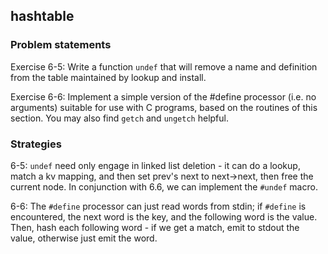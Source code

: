 hashtable
---

### Problem statements
Exercise 6-5: Write a function `undef` that will remove a name and definition from the table maintained by lookup and install.

Exercise 6-6: Implement a simple version of the #define processor (i.e. no arguments) suitable for use with C programs, based on the routines of this section. You may also find `getch` and `ungetch` helpful.

### Strategies
6-5: `undef` need only engage in linked list deletion - it can do a lookup, match a kv mapping, and then set prev's next to next->next, then free the current node. In conjunction with 6.6, we can implement the `#undef` macro.

6-6: The `#define` processor can just read words from stdin; if `#define` is encountered, the next word is the key, and the following word is the value. Then, hash each following word - if we get a match, emit to stdout the value, otherwise just emit the word.
